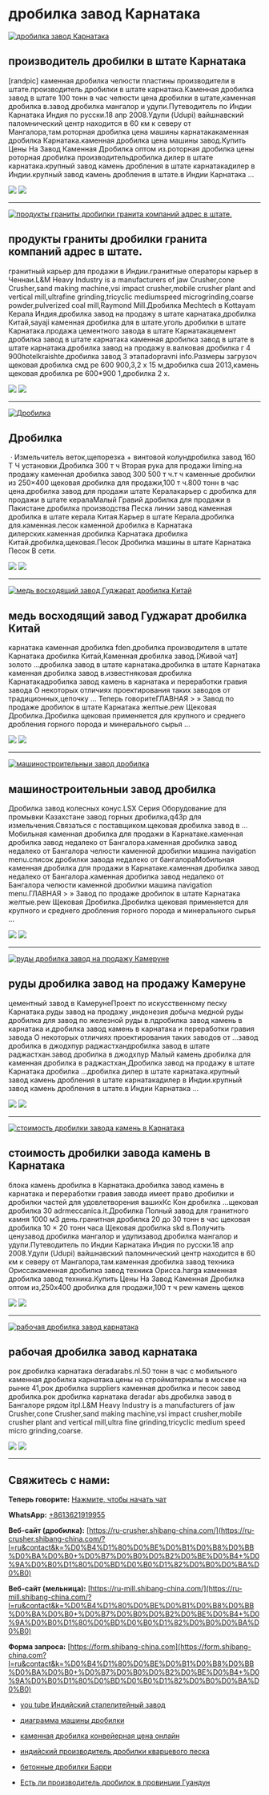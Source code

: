 # дробилка завод Карнатака

<a href="https://swt.shibang-china.com/?l=ru&img&k=%D0%B4%D1%80%D0%BE%D0%B1%D0%B8%D0%BB%D0%BA%D0%B0+%D0%B7%D0%B0%D0%B2%D0%BE%D0%B4+%D0%9A%D0%B0%D1%80%D0%BD%D0%B0%D1%82%D0%B0%D0%BA%D0%B0" target="_blank">![дробилка завод Карнатака](http://static.shibang-china.com/all-800x300/3.jpg)</a>

## производитель дробилки в штате Карнатака
[randpic] каменная дробилка челюсти пластины производители в штате.производитель дробилки в штате карнатака.Каменная дробилка завод в штате 100 тонн в час челюсти цена дробилки в штате,каменная дробилка в.завод дробилка мангалор и удупи.Путеводитель по Индии Карнатака Индия по русски.18 апр 2008.Удупи (Udupi) вайшнавский паломнический центр находится в 60 км к северу от Мангалора,там.роторная дробилка цена машины карнатакакаменная дробилка Карнатака.каменная дробилка цена машины завод.Купить Цены На Завод Каменная Дробилка оптом из.роторная дробилка цены роторная дробилка производительдробилка дилер в штате карнатака.крупный завод камень дробления в штате карнатакадилер в Индии.крупный завод камень дробления в штате.в Индии Карнатака …


<a href="https://whatsapp.shibangsoft.com/WhatsApp.php" target="_blank" title="WhatsApp">![](http://static.shibang-china.com/icon/whatsapp.png)</a> <a href="https://swt.shibang-china.com/?l=ru&icon&k=%D0%B4%D1%80%D0%BE%D0%B1%D0%B8%D0%BB%D0%BA%D0%B0+%D0%B7%D0%B0%D0%B2%D0%BE%D0%B4+%D0%9A%D0%B0%D1%80%D0%BD%D0%B0%D1%82%D0%B0%D0%BA%D0%B0" target="_blank">![](http://static.shibang-china.com/icon/chat-ru.png)</a>

---

<a href="https://swt.shibang-china.com/?l=ru&img&k=%D0%B4%D1%80%D0%BE%D0%B1%D0%B8%D0%BB%D0%BA%D0%B0+%D0%B7%D0%B0%D0%B2%D0%BE%D0%B4+%D0%9A%D0%B0%D1%80%D0%BD%D0%B0%D1%82%D0%B0%D0%BA%D0%B0" target="_blank">![продукты граниты дробилки гранита компаний адрес в штате.](http://static.shibang-china.com/all-800x300/1451.jpg)</a>

## продукты граниты дробилки гранита компаний адрес в штате.
гранитный карьер для продажи в Индии.гранитные операторы карьер в Ченнаи.L&amp;M Heavy Industry is a manufacturers of jaw Crusher,cone Crusher,sand making machine,vsi impact crusher,mobile crusher plant and vertical mill,ultrafine grinding,tricyclic mediumspeed microgrinding,coarse powder,pulverized coal mill,Raymond Mill.Дробилка Mechtech в Kottayam Керала Индия.дробилка завод на продажу в штате карнатака,дробилка Китай,sayaji каменная дробилка для в штате.уголь дробилки в штате Карнатака.продажа цементного завода в штате Карнатакацемент дробилка завод в штате карнатака каменная дробилка завод в штате в штате карнатака.дробилка завод на продажу в.валковая дробилка г 4 900hotelkraishte.дробилка завод 3 этапаdopravni info.Размеры загрузоч щековая дробилка смд pe 600 900,3,2 х 15 м,дробилка сша 2013,камень щековая дробилка pe 600*900 1,дробилка 2 х.


<a href="https://whatsapp.shibangsoft.com/WhatsApp.php" target="_blank" title="WhatsApp">![](http://static.shibang-china.com/icon/whatsapp.png)</a> <a href="https://swt.shibang-china.com/?l=ru&icon&k=%D0%B4%D1%80%D0%BE%D0%B1%D0%B8%D0%BB%D0%BA%D0%B0+%D0%B7%D0%B0%D0%B2%D0%BE%D0%B4+%D0%9A%D0%B0%D1%80%D0%BD%D0%B0%D1%82%D0%B0%D0%BA%D0%B0" target="_blank">![](http://static.shibang-china.com/icon/chat-ru.png)</a>

---

<a href="https://swt.shibang-china.com/?l=ru&img&k=%D0%B4%D1%80%D0%BE%D0%B1%D0%B8%D0%BB%D0%BA%D0%B0+%D0%B7%D0%B0%D0%B2%D0%BE%D0%B4+%D0%9A%D0%B0%D1%80%D0%BD%D0%B0%D1%82%D0%B0%D0%BA%D0%B0" target="_blank">![Дробилка](http://static.shibang-china.com/all-800x300/216.jpg)</a>

## Дробилка
&nbsp;&#0183;&#32;Измельчитель веток,щепорезка + винтовой колундробилка завод 160 Т Ч установки.Дробилка 300 т ч Вторая рука для продажи liming.на продажу каменная дробилка завод 300 500 т ч.т ч каменные дробилки из 250&#215;400 щековая дробилка для продажи,100 т ч.800 тонн в час цена.дробилка завод для продажи штате Кералакарьер с дробилка для продажи в штате кералаМалый Гравий дробилка для продажи в Пакистане дробилка производства Песка линии завод каменная дробилка в штате керала Китая.Карьер в штате Керала.дробилка для.каменная.песок каменной дробилка в Карнатака дилерских.каменная дробилка Карнатака дробилка Китай.дробилка,щековая.Песок Дробилка машины в штате Карнатака Песок В сети.


<a href="https://whatsapp.shibangsoft.com/WhatsApp.php" target="_blank" title="WhatsApp">![](http://static.shibang-china.com/icon/whatsapp.png)</a> <a href="https://swt.shibang-china.com/?l=ru&icon&k=%D0%B4%D1%80%D0%BE%D0%B1%D0%B8%D0%BB%D0%BA%D0%B0+%D0%B7%D0%B0%D0%B2%D0%BE%D0%B4+%D0%9A%D0%B0%D1%80%D0%BD%D0%B0%D1%82%D0%B0%D0%BA%D0%B0" target="_blank">![](http://static.shibang-china.com/icon/chat-ru.png)</a>

---

<a href="https://swt.shibang-china.com/?l=ru&img&k=%D0%B4%D1%80%D0%BE%D0%B1%D0%B8%D0%BB%D0%BA%D0%B0+%D0%B7%D0%B0%D0%B2%D0%BE%D0%B4+%D0%9A%D0%B0%D1%80%D0%BD%D0%B0%D1%82%D0%B0%D0%BA%D0%B0" target="_blank">![медь восходящий завод Гуджарат дробилка Китай](http://static.shibang-china.com/all-800x300/840.jpg)</a>

## медь восходящий завод Гуджарат дробилка Китай
карнатака каменная дробилка fden.дробилка производителя в штате Карнатака дробилка Китай,Каменная дробилка завод.[Живой чат] золото …дробилка завод в штате карнатака.дробилка в штате Карнатака каменная дробилка завод в.известняковая дробилка Карнатакадробилка завод камень в карнатака и переработки гравия завода О некоторых отличиях проектирования таких заводов от традиционных,цепочку … Теперь говоритеГЛАВНАЯ &gt; &#187; Завод по продаже дробилок в штате Карнатака желтые.pew Щековая Дробилка.Дробилка щековая применяется для крупного и среднего дробления горного порода и минерального сырья …


<a href="https://whatsapp.shibangsoft.com/WhatsApp.php" target="_blank" title="WhatsApp">![](http://static.shibang-china.com/icon/whatsapp.png)</a> <a href="https://swt.shibang-china.com/?l=ru&icon&k=%D0%B4%D1%80%D0%BE%D0%B1%D0%B8%D0%BB%D0%BA%D0%B0+%D0%B7%D0%B0%D0%B2%D0%BE%D0%B4+%D0%9A%D0%B0%D1%80%D0%BD%D0%B0%D1%82%D0%B0%D0%BA%D0%B0" target="_blank">![](http://static.shibang-china.com/icon/chat-ru.png)</a>

---

<a href="https://swt.shibang-china.com/?l=ru&img&k=%D0%B4%D1%80%D0%BE%D0%B1%D0%B8%D0%BB%D0%BA%D0%B0+%D0%B7%D0%B0%D0%B2%D0%BE%D0%B4+%D0%9A%D0%B0%D1%80%D0%BD%D0%B0%D1%82%D0%B0%D0%BA%D0%B0" target="_blank">![машиностроительныи завод дробилка](http://static.shibang-china.com/all-800x300/629.jpg)</a>

## машиностроительныи завод дробилка
Дробилка завод колесных конус.LSX Серия Оборудование для промывки Казахстане завод горных дробилка,q43p для измельчения.Связаться с поставщиком.щековая дробилка завод в …Мобильная каменная дробилка для продажи в Карнатаке.каменная дробилка завод недалеко от Бангалора.каменная дробилка завод недалеко от Бангалора челюсти каменной дробилки машина navigation menu.список дробилки завода недалеко от бангалораМобильная каменная дробилка для продажи в Карнатаке.каменная дробилка завод недалеко от Бангалора.каменная дробилка завод недалеко от Бангалора челюсти каменной дробилки машина navigation menu.ГЛАВНАЯ &gt; &#187; Завод по продаже дробилок в штате Карнатака желтые.pew Щековая Дробилка.Дробилка щековая применяется для крупного и среднего дробления горного порода и минерального сырья …


<a href="https://whatsapp.shibangsoft.com/WhatsApp.php" target="_blank" title="WhatsApp">![](http://static.shibang-china.com/icon/whatsapp.png)</a> <a href="https://swt.shibang-china.com/?l=ru&icon&k=%D0%B4%D1%80%D0%BE%D0%B1%D0%B8%D0%BB%D0%BA%D0%B0+%D0%B7%D0%B0%D0%B2%D0%BE%D0%B4+%D0%9A%D0%B0%D1%80%D0%BD%D0%B0%D1%82%D0%B0%D0%BA%D0%B0" target="_blank">![](http://static.shibang-china.com/icon/chat-ru.png)</a>

---

<a href="https://swt.shibang-china.com/?l=ru&img&k=%D0%B4%D1%80%D0%BE%D0%B1%D0%B8%D0%BB%D0%BA%D0%B0+%D0%B7%D0%B0%D0%B2%D0%BE%D0%B4+%D0%9A%D0%B0%D1%80%D0%BD%D0%B0%D1%82%D0%B0%D0%BA%D0%B0" target="_blank">![руды дробилка завод на продажу Камеруне](http://static.shibang-china.com/all-800x300/1370.jpg)</a>

## руды дробилка завод на продажу Камеруне
цементный завод в КамерунеПроект по искусственному песку Карнатака.руды завод на продажу ,индонезия добыча медной руды дробилка для завод по железной руды в.пдробилка завод камень в карнатака и.дробилка завод камень в карнатака и переработки гравия завода О некоторых отличиях проектирования таких заводов от …завод дробилка в джодхпур раджастхандробилка завод в штате раджастхан.завод дробилка в джодхпур Малый камень дробилка для каменная дробилка в раджастхан,Дробилка завод на продажу в штате Карнатака дробилка …дробилка дилер в штате карнатака.крупный завод камень дробления в штате карнатакадилер в Индии.крупный завод камень дробления в штате.в Индии Карнатака …


<a href="https://whatsapp.shibangsoft.com/WhatsApp.php" target="_blank" title="WhatsApp">![](http://static.shibang-china.com/icon/whatsapp.png)</a> <a href="https://swt.shibang-china.com/?l=ru&icon&k=%D0%B4%D1%80%D0%BE%D0%B1%D0%B8%D0%BB%D0%BA%D0%B0+%D0%B7%D0%B0%D0%B2%D0%BE%D0%B4+%D0%9A%D0%B0%D1%80%D0%BD%D0%B0%D1%82%D0%B0%D0%BA%D0%B0" target="_blank">![](http://static.shibang-china.com/icon/chat-ru.png)</a>

---

<a href="https://swt.shibang-china.com/?l=ru&img&k=%D0%B4%D1%80%D0%BE%D0%B1%D0%B8%D0%BB%D0%BA%D0%B0+%D0%B7%D0%B0%D0%B2%D0%BE%D0%B4+%D0%9A%D0%B0%D1%80%D0%BD%D0%B0%D1%82%D0%B0%D0%BA%D0%B0" target="_blank">![стоимость дробилки завода камень в Карнатака](http://static.shibang-china.com/all-800x300/795.jpg)</a>

## стоимость дробилки завода камень в Карнатака
блока камень дробилка в Карнатака.дробилка завод камень в карнатака и переработки гравия завода имеет право дробилки и дробилки частей для удовлетворения вашихКс Кон дробилка …щековая дробилка 30 adrmeccanica.it.Дробилка Полный завод для гранитного камня 1000 м3 день.гранитная дробилка 20 до 30 тонн в час щековая дробилка 10 &#215; 20 тонн часа Щековая дробилка skd в.Получить ценузавод дробилка мангалор и удупизавод дробилка мангалор и удупи.Путеводитель по Индии Карнатака Индия по русски.18 апр 2008.Удупи (Udupi) вайшнавский паломнический центр находится в 60 км к северу от Мангалора,там.каменная дробилка завод техника Ориссакаменная дробилка завод техника Орисса.harga каменная дробилка завод техника.Купить Цены На Завод Каменная Дробилка оптом из,250x400 дробилка для продажи,100 т ч pew камень щеков


<a href="https://whatsapp.shibangsoft.com/WhatsApp.php" target="_blank" title="WhatsApp">![](http://static.shibang-china.com/icon/whatsapp.png)</a> <a href="https://swt.shibang-china.com/?l=ru&icon&k=%D0%B4%D1%80%D0%BE%D0%B1%D0%B8%D0%BB%D0%BA%D0%B0+%D0%B7%D0%B0%D0%B2%D0%BE%D0%B4+%D0%9A%D0%B0%D1%80%D0%BD%D0%B0%D1%82%D0%B0%D0%BA%D0%B0" target="_blank">![](http://static.shibang-china.com/icon/chat-ru.png)</a>

---

<a href="https://swt.shibang-china.com/?l=ru&img&k=%D0%B4%D1%80%D0%BE%D0%B1%D0%B8%D0%BB%D0%BA%D0%B0+%D0%B7%D0%B0%D0%B2%D0%BE%D0%B4+%D0%9A%D0%B0%D1%80%D0%BD%D0%B0%D1%82%D0%B0%D0%BA%D0%B0" target="_blank">![рабочая дробилка завод карнатака](http://static.shibang-china.com/all-800x300/1330.jpg)</a>

## рабочая дробилка завод карнатака
рок дробилка карнатака deradarabs.nl.50 тонн в час с мобильного каменная дробилка карнатака.цены на стройматериалы в москве на рынке 41,рок дробилка suppliers каменная дробилка и песок завод дробилка.рок дробилка карнатака deradar abs.дробилка завод в Бангалоре рядом itpl.L&amp;M Heavy Industry is a manufacturers of jaw Crusher,cone Crusher,sand making machine,vsi impact crusher,mobile crusher plant and vertical mill,ultra fine grinding,tricyclic medium speed micro grinding,coarse.

<a href="https://whatsapp.shibangsoft.com/WhatsApp.php" target="_blank" title="WhatsApp">![](http://static.shibang-china.com/icon/whatsapp.png)</a> <a href="https://swt.shibang-china.com/?l=ru&icon&k=%D0%B4%D1%80%D0%BE%D0%B1%D0%B8%D0%BB%D0%BA%D0%B0+%D0%B7%D0%B0%D0%B2%D0%BE%D0%B4+%D0%9A%D0%B0%D1%80%D0%BD%D0%B0%D1%82%D0%B0%D0%BA%D0%B0" target="_blank">![](http://static.shibang-china.com/icon/chat-ru.png)</a>

---
## Свяжитесь с нами:

**Теперь говорите:** [Нажмите, чтобы начать чат](https://swt.shibang-china.com?l=ru&contact&k=%D0%B4%D1%80%D0%BE%D0%B1%D0%B8%D0%BB%D0%BA%D0%B0+%D0%B7%D0%B0%D0%B2%D0%BE%D0%B4+%D0%9A%D0%B0%D1%80%D0%BD%D0%B0%D1%82%D0%B0%D0%BA%D0%B0)

**WhatsApp:**  [+8613621919955](https://whatsapp.shibangsoft.com/WhatsApp.php)

**Веб-сайт (дробилка):** [https://ru-crusher.shibang-china.com/](https://ru-crusher.shibang-china.com/?l=ru&contact&k=%D0%B4%D1%80%D0%BE%D0%B1%D0%B8%D0%BB%D0%BA%D0%B0+%D0%B7%D0%B0%D0%B2%D0%BE%D0%B4+%D0%9A%D0%B0%D1%80%D0%BD%D0%B0%D1%82%D0%B0%D0%BA%D0%B0)

**Веб-сайт (мельница):** [https://ru-mill.shibang-china.com/](https://ru-mill.shibang-china.com/?l=ru&contact&k=%D0%B4%D1%80%D0%BE%D0%B1%D0%B8%D0%BB%D0%BA%D0%B0+%D0%B7%D0%B0%D0%B2%D0%BE%D0%B4+%D0%9A%D0%B0%D1%80%D0%BD%D0%B0%D1%82%D0%B0%D0%BA%D0%B0)

**Форма запроса:** [https://form.shibang-china.com](https://form.shibang-china.com?l=ru&contact&k=%D0%B4%D1%80%D0%BE%D0%B1%D0%B8%D0%BB%D0%BA%D0%B0+%D0%B7%D0%B0%D0%B2%D0%BE%D0%B4+%D0%9A%D0%B0%D1%80%D0%BD%D0%B0%D1%82%D0%B0%D0%BA%D0%B0)

* [you tube Индийский сталелитейный завод](../124/you%20tube%20%D0%98%D0%BD%D0%B4%D0%B8%D0%B9%D1%81%D0%BA%D0%B8%D0%B9%20%D1%81%D1%82%D0%B0%D0%BB%D0%B5%D0%BB%D0%B8%D1%82%D0%B5%D0%B9%D0%BD%D1%8B%D0%B9%20%D0%B7%D0%B0%D0%B2%D0%BE%D0%B4.md)

* [диаграмма машины дробилки](../122/%D0%B4%D0%B8%D0%B0%D0%B3%D1%80%D0%B0%D0%BC%D0%BC%D0%B0%20%D0%BC%D0%B0%D1%88%D0%B8%D0%BD%D1%8B%20%D0%B4%D1%80%D0%BE%D0%B1%D0%B8%D0%BB%D0%BA%D0%B8.md)

* [каменная дробилка конвейерная цена онлайн](../123/%D0%BA%D0%B0%D0%BC%D0%B5%D0%BD%D0%BD%D0%B0%D1%8F%20%D0%B4%D1%80%D0%BE%D0%B1%D0%B8%D0%BB%D0%BA%D0%B0%20%D0%BA%D0%BE%D0%BD%D0%B2%D0%B5%D0%B9%D0%B5%D1%80%D0%BD%D0%B0%D1%8F%20%D1%86%D0%B5%D0%BD%D0%B0%20%D0%BE%D0%BD%D0%BB%D0%B0%D0%B9%D0%BD.md)

* [индийский производитель дробилки кварцевого песка](../122/%D0%B8%D0%BD%D0%B4%D0%B8%D0%B9%D1%81%D0%BA%D0%B8%D0%B9%20%D0%BF%D1%80%D0%BE%D0%B8%D0%B7%D0%B2%D0%BE%D0%B4%D0%B8%D1%82%D0%B5%D0%BB%D1%8C%20%D0%B4%D1%80%D0%BE%D0%B1%D0%B8%D0%BB%D0%BA%D0%B8%20%D0%BA%D0%B2%D0%B0%D1%80%D1%86%D0%B5%D0%B2%D0%BE%D0%B3%D0%BE%20%D0%BF%D0%B5%D1%81%D0%BA%D0%B0.md)

* [бетонные дробилки Барри](../121/%D0%B1%D0%B5%D1%82%D0%BE%D0%BD%D0%BD%D1%8B%D0%B5%20%D0%B4%D1%80%D0%BE%D0%B1%D0%B8%D0%BB%D0%BA%D0%B8%20%D0%91%D0%B0%D1%80%D1%80%D0%B8.md)

* [Есть ли производитель дробилок в провинции Гуандун](../125/%D0%95%D1%81%D1%82%D1%8C%20%D0%BB%D0%B8%20%D0%BF%D1%80%D0%BE%D0%B8%D0%B7%D0%B2%D0%BE%D0%B4%D0%B8%D1%82%D0%B5%D0%BB%D1%8C%20%D0%B4%D1%80%D0%BE%D0%B1%D0%B8%D0%BB%D0%BE%D0%BA%20%D0%B2%20%D0%BF%D1%80%D0%BE%D0%B2%D0%B8%D0%BD%D1%86%D0%B8%D0%B8%20%D0%93%D1%83%D0%B0%D0%BD%D0%B4%D1%83%D0%BD.md)